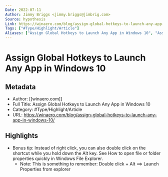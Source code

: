 ```yaml
---
Date: 2022-07-11
Author: Jimmy Briggs <jimmy.briggs@jimbrig.com>
Source: hypothesis
Link: https://winaero.com/blog/assign-global-hotkeys-to-launch-any-app-in-windows-10/
Tags: ["#Type/Highlight/Article"]
Aliases: ["Assign Global Hotkeys to Launch Any App in Windows 10", "Assign Global Hotkeys to Launch Any App in Windows 10"]
---
```

# Assign Global Hotkeys to Launch Any App in Windows 10

## Metadata
- Author: [[winaero.com]]
- Full Title: Assign Global Hotkeys to Launch Any App in Windows 10
- Category: #Type/Highlight/Article
- URL: https://winaero.com/blog/assign-global-hotkeys-to-launch-any-app-in-windows-10/

## Highlights
- Bonus tip: Instead of right click, you can also double click on the shortcut while you hold down the Alt key. See How to open file or folder properties quickly in Windows File Explorer.
    - Note: This is something to remember: Double click + Alt ==> Launch Properties from explorer
